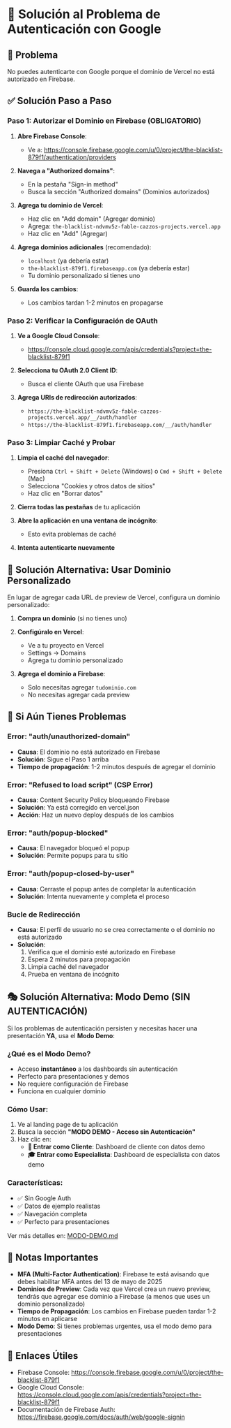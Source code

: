 # 🔧 Solución al Problema de Autenticación con Google

## 🚨 Problema

No puedes autenticarte con Google porque el dominio de Vercel no está autorizado en Firebase.

## ✅ Solución Paso a Paso

### Paso 1: Autorizar el Dominio en Firebase (OBLIGATORIO)

1. **Abre Firebase Console**:

   - Ve a: https://console.firebase.google.com/u/0/project/the-blacklist-879f1/authentication/providers

2. **Navega a "Authorized domains"**:

   - En la pestaña "Sign-in method"
   - Busca la sección "Authorized domains" (Dominios autorizados)

3. **Agrega tu dominio de Vercel**:

   - Haz clic en "Add domain" (Agregar dominio)
   - Agrega: `the-blacklist-ndvmv5z-fable-cazzos-projects.vercel.app`
   - Haz clic en "Add" (Agregar)

4. **Agrega dominios adicionales** (recomendado):

   - `localhost` (ya debería estar)
   - `the-blacklist-879f1.firebaseapp.com` (ya debería estar)
   - Tu dominio personalizado si tienes uno

5. **Guarda los cambios**:
   - Los cambios tardan 1-2 minutos en propagarse

### Paso 2: Verificar la Configuración de OAuth

1. **Ve a Google Cloud Console**:

   - https://console.cloud.google.com/apis/credentials?project=the-blacklist-879f1

2. **Selecciona tu OAuth 2.0 Client ID**:

   - Busca el cliente OAuth que usa Firebase

3. **Agrega URIs de redirección autorizados**:
   - `https://the-blacklist-ndvmv5z-fable-cazzos-projects.vercel.app/__/auth/handler`
   - `https://the-blacklist-879f1.firebaseapp.com/__/auth/handler`

### Paso 3: Limpiar Caché y Probar

1. **Limpia el caché del navegador**:

   - Presiona `Ctrl + Shift + Delete` (Windows) o `Cmd + Shift + Delete` (Mac)
   - Selecciona "Cookies y otros datos de sitios"
   - Haz clic en "Borrar datos"

2. **Cierra todas las pestañas** de tu aplicación

3. **Abre la aplicación en una ventana de incógnito**:

   - Esto evita problemas de caché

4. **Intenta autenticarte nuevamente**

## 🎯 Solución Alternativa: Usar Dominio Personalizado

En lugar de agregar cada URL de preview de Vercel, configura un dominio personalizado:

1. **Compra un dominio** (si no tienes uno)
2. **Configúralo en Vercel**:

   - Ve a tu proyecto en Vercel
   - Settings → Domains
   - Agrega tu dominio personalizado

3. **Agrega el dominio a Firebase**:
   - Solo necesitas agregar `tudominio.com`
   - No necesitas agregar cada preview

## 🐛 Si Aún Tienes Problemas

### Error: "auth/unauthorized-domain"

- **Causa**: El dominio no está autorizado en Firebase
- **Solución**: Sigue el Paso 1 arriba
- **Tiempo de propagación**: 1-2 minutos después de agregar el dominio

### Error: "Refused to load script" (CSP Error)

- **Causa**: Content Security Policy bloqueando Firebase
- **Solución**: Ya está corregido en vercel.json
- **Acción**: Haz un nuevo deploy después de los cambios

### Error: "auth/popup-blocked"

- **Causa**: El navegador bloqueó el popup
- **Solución**: Permite popups para tu sitio

### Error: "auth/popup-closed-by-user"

- **Causa**: Cerraste el popup antes de completar la autenticación
- **Solución**: Intenta nuevamente y completa el proceso

### Bucle de Redirección

- **Causa**: El perfil de usuario no se crea correctamente o el dominio no está autorizado
- **Solución**:
  1. Verifica que el dominio esté autorizado en Firebase
  2. Espera 2 minutos para propagación
  3. Limpia caché del navegador
  4. Prueba en ventana de incógnito

## 🎭 Solución Alternativa: Modo Demo (SIN AUTENTICACIÓN)

Si los problemas de autenticación persisten y necesitas hacer una presentación **YA**, usa el **Modo Demo**:

### ¿Qué es el Modo Demo?

- Acceso **instantáneo** a los dashboards sin autenticación
- Perfecto para presentaciones y demos
- No requiere configuración de Firebase
- Funciona en cualquier dominio

### Cómo Usar:

1. Ve al landing page de tu aplicación
2. Busca la sección **"MODO DEMO - Acceso sin Autenticación"**
3. Haz clic en:
   - **👤 Entrar como Cliente**: Dashboard de cliente con datos demo
   - **🎓 Entrar como Especialista**: Dashboard de especialista con datos demo

### Características:

- ✅ Sin Google Auth
- ✅ Datos de ejemplo realistas
- ✅ Navegación completa
- ✅ Perfecto para presentaciones

Ver más detalles en: [MODO-DEMO.md](./MODO-DEMO.md)

## 📝 Notas Importantes

- **MFA (Multi-Factor Authentication)**: Firebase te está avisando que debes habilitar MFA antes del 13 de mayo de 2025
- **Dominios de Preview**: Cada vez que Vercel crea un nuevo preview, tendrás que agregar ese dominio a Firebase (a menos que uses un dominio personalizado)
- **Tiempo de Propagación**: Los cambios en Firebase pueden tardar 1-2 minutos en aplicarse
- **Modo Demo**: Si tienes problemas urgentes, usa el modo demo para presentaciones

## 🔗 Enlaces Útiles

- Firebase Console: https://console.firebase.google.com/u/0/project/the-blacklist-879f1
- Google Cloud Console: https://console.cloud.google.com/apis/credentials?project=the-blacklist-879f1
- Documentación de Firebase Auth: https://firebase.google.com/docs/auth/web/google-signin
